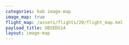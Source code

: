 ```yaml
---
categories: hab image-map
image_map: true
flight_map: /assets/flights/20/flight_map.kml
payload_title: UBSEDS14
layout: image-map
---
```

